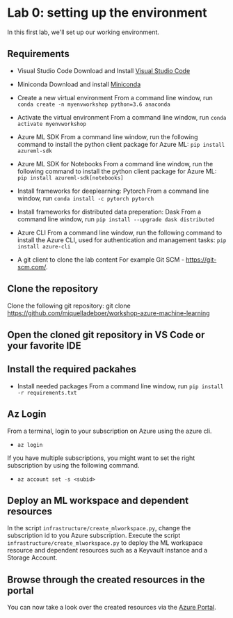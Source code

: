 # Lab 0: setting up the environment

In this first lab, we'll set up our working environment.

## Requirements

* Visual Studio Code
  Download and Install [Visual Studio Code](https://code.visualstudio.com/)

* Miniconda
  Download and install [Miniconda](https://docs.conda.io/en/latest/miniconda.html)

* Create a new virtual environment
From a command line window, run  `conda create -n myenvworkshop python=3.6 anaconda` 

* Activate the virtual environment
From a command line window, run  `conda activate myenvworkshop` 

* Azure ML SDK
  From a command line window, run the following command to install the python client package for Azure ML: `pip install azureml-sdk`

* Azure ML SDK for Notebooks
  From a command line window, run the following command to install the python client package for Azure ML: `pip install azureml-sdk[notebooks]`

* Install frameworks for deeplearning: Pytorch
  From a command line window, run `conda install -c pytorch pytorch`

* Install frameworks for distributed data preperation: Dask
  From a command line window, run `pip install --upgrade dask distributed`

* Azure CLI
  From a command line window, run the following command to install the Azure CLI, used for authentication and management tasks: `pip install azure-cli`


* A git client to clone the lab content
  For example Git SCM - https://git-scm.com/.

## Clone the repository

Clone the following git repository: git clone  https://github.com/miquelladeboer/workshop-azure-machine-learning

## Open the cloned git repository in VS Code or your favorite IDE

## Install the required packahes

* Install needed packages
  From a command line window, run `pip install -r requirements.txt`

## Az Login
From a terminal, login to your subscription on Azure using the azure cli.

* `az login`

If you have multiple subscriptions, you might want to set the right subscription by using the following command. 

* `az account set -s <subid>`

## Deploy an ML workspace and dependent resources 

In the script `infrastructure/create_mlworkspace.py`, change the subscription id to you Azure subscription. 
Execute the script `infrastructure/create_mlworkspace.py` to deploy the ML workspace resource and dependent resources such as a Keyvault instance and a Storage Account.

## Browse through the created resources in the portal

You can now take a look over the created resources via the [Azure Portal](http://portal.azure.com/).
